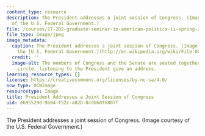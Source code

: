 ```yaml
---
content_type: resource
description: The President addresses a joint session of Congress. (Image courtesy
  of the U.S. Federal Government.)
file: /courses/17-202-graduate-seminar-in-american-politics-ii-spring-2010/e695529d9b94f52ca82b8cdb60f6807f_17-202s10.jpg
file_type: image/jpeg
image_metadata:
  caption: The President addresses a joint session of Congress. (Image courtesy of
    the [U.S. Federal Government.](http://en.wikipedia.org/wiki/File:Obama_Health_Care_Speech_to_Joint_Session_of_Congress.jpg))
  credit: ''
  image-alt: The members of Congress and the Senate are seated together in a half
    circle, listening to the President give an address.
learning_resource_types: []
license: https://creativecommons.org/licenses/by-nc-sa/4.0/
ocw_type: OCWImage
resourcetype: Image
title: President Addresses a Joint Session of Congress
uid: e695529d-9b94-f52c-a82b-8cdb60f6807f
---
```

The President addresses a joint session of Congress. (Image courtesy of the U.S. Federal Government.)